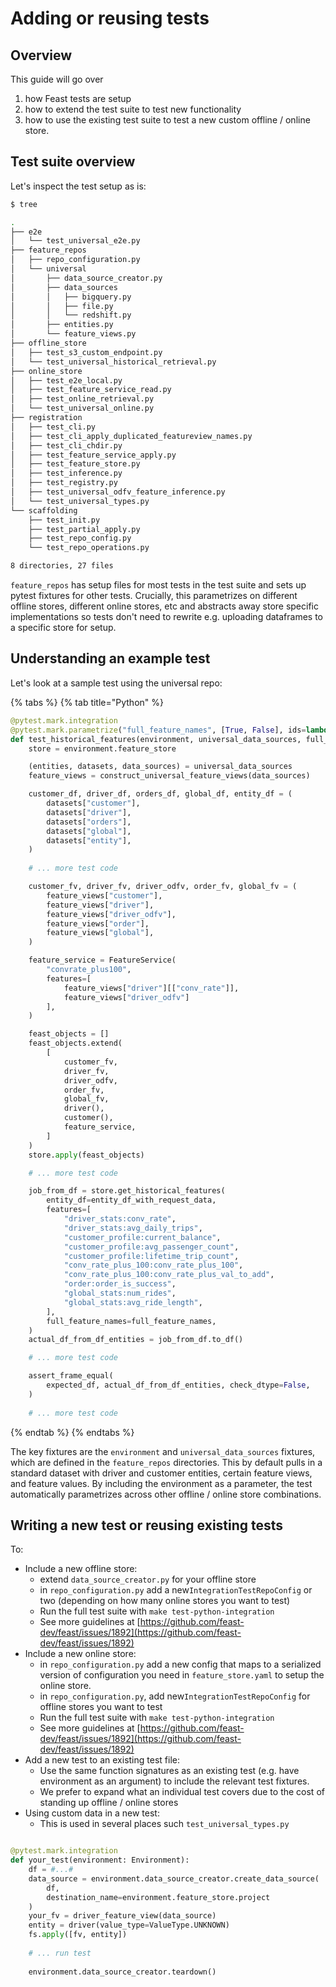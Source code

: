 # Adding or reusing tests

## Overview

This guide will go over

1. how Feast tests are setup
2. how to extend the test suite to test new functionality
3. how to use the existing test suite to test a new custom offline / online store.

## Test suite overview

Let's inspect the test setup as is:

```bash
$ tree

.
├── e2e
│   └── test_universal_e2e.py
├── feature_repos
│   ├── repo_configuration.py
│   └── universal
│       ├── data_source_creator.py
│       ├── data_sources
│       │   ├── bigquery.py
│       │   ├── file.py
│       │   └── redshift.py
│       ├── entities.py
│       └── feature_views.py
├── offline_store
│   ├── test_s3_custom_endpoint.py
│   └── test_universal_historical_retrieval.py
├── online_store
│   ├── test_e2e_local.py
│   ├── test_feature_service_read.py
│   ├── test_online_retrieval.py
│   └── test_universal_online.py
├── registration
│   ├── test_cli.py
│   ├── test_cli_apply_duplicated_featureview_names.py
│   ├── test_cli_chdir.py
│   ├── test_feature_service_apply.py
│   ├── test_feature_store.py
│   ├── test_inference.py
│   ├── test_registry.py
│   ├── test_universal_odfv_feature_inference.py
│   └── test_universal_types.py
└── scaffolding
    ├── test_init.py
    ├── test_partial_apply.py
    ├── test_repo_config.py
    └── test_repo_operations.py

8 directories, 27 files
```

`feature_repos` has setup files for most tests in the test suite and sets up pytest fixtures for other tests. Crucially, this parametrizes on different offline stores, different online stores, etc and abstracts away store specific implementations so tests don't need to rewrite e.g. uploading dataframes to a specific store for setup.

## Understanding an example test

Let's look at a sample test using the universal repo:

{% tabs %}
{% tab title="Python" %}
```python
@pytest.mark.integration
@pytest.mark.parametrize("full_feature_names", [True, False], ids=lambda v: str(v))
def test_historical_features(environment, universal_data_sources, full_feature_names):
    store = environment.feature_store

    (entities, datasets, data_sources) = universal_data_sources
    feature_views = construct_universal_feature_views(data_sources)

    customer_df, driver_df, orders_df, global_df, entity_df = (
        datasets["customer"],
        datasets["driver"],
        datasets["orders"],
        datasets["global"],
        datasets["entity"],
    )
    
    # ... more test code

    customer_fv, driver_fv, driver_odfv, order_fv, global_fv = (
        feature_views["customer"],
        feature_views["driver"],
        feature_views["driver_odfv"],
        feature_views["order"],
        feature_views["global"],
    )

    feature_service = FeatureService(
        "convrate_plus100",
        features=[
            feature_views["driver"][["conv_rate"]], 
            feature_views["driver_odfv"]
        ],
    )

    feast_objects = []
    feast_objects.extend(
        [
            customer_fv,
            driver_fv,
            driver_odfv,
            order_fv,
            global_fv,
            driver(),
            customer(),
            feature_service,
        ]
    )
    store.apply(feast_objects)

    # ... more test code

    job_from_df = store.get_historical_features(
        entity_df=entity_df_with_request_data,
        features=[
            "driver_stats:conv_rate",
            "driver_stats:avg_daily_trips",
            "customer_profile:current_balance",
            "customer_profile:avg_passenger_count",
            "customer_profile:lifetime_trip_count",
            "conv_rate_plus_100:conv_rate_plus_100",
            "conv_rate_plus_100:conv_rate_plus_val_to_add",
            "order:order_is_success",
            "global_stats:num_rides",
            "global_stats:avg_ride_length",
        ],
        full_feature_names=full_feature_names,
    )
    actual_df_from_df_entities = job_from_df.to_df()

    # ... more test code

    assert_frame_equal(
        expected_df, actual_df_from_df_entities, check_dtype=False,
    )
    
    # ... more test code
```
{% endtab %}
{% endtabs %}

The key fixtures are the `environment` and `universal_data_sources` fixtures, which are defined in the `feature_repos` directories. This by default pulls in a standard dataset with driver and customer entities, certain feature views, and feature values. By including the environment as a parameter, the test automatically parametrizes across other offline / online store combinations.

## Writing a new test or reusing existing tests

To:

* Include a new offline store: 
  * extend `data_source_creator.py` for your offline store
  * in `repo_configuration.py` add a new`IntegrationTestRepoConfig` or two \(depending on how many online stores you want to test\)
  * Run the full test suite with `make test-python-integration`
  * See more guidelines at [https://github.com/feast-dev/feast/issues/1892](https://github.com/feast-dev/feast/issues/1892)
* Include a new online store:
  * in `repo_configuration.py` add a new config that maps to a serialized version of configuration you need in `feature_store.yaml` to setup the online store.
  * in `repo_configuration.py`, add new`IntegrationTestRepoConfig` for offline stores you want to test
  * Run the full test suite with `make test-python-integration`
  * See more guidelines at [https://github.com/feast-dev/feast/issues/1892](https://github.com/feast-dev/feast/issues/1892)
* Add a new test to an existing test file:
  * Use the same function signatures as an existing test \(e.g. have environment as an argument\) to include the relevant test fixtures. 
  * We prefer to expand what an individual test covers due to the cost of standing up offline / online stores
* Using custom data in a new test:
  * This is used in several places such `test_universal_types.py` 

```python

@pytest.mark.integration
def your_test(environment: Environment):
    df = #...#
    data_source = environment.data_source_creator.create_data_source(
        df,
        destination_name=environment.feature_store.project
    )
    your_fv = driver_feature_view(data_source)
    entity = driver(value_type=ValueType.UNKNOWN)
    fs.apply([fv, entity])
    
    # ... run test
    
    environment.data_source_creator.teardown()
```

